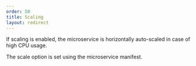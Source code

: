```yaml
---
order: 50
title: Scaling
layout: redirect
---
```


If scaling is enabled, the microservice is horizontally auto-scaled in case of high CPU usage. 

The scale option is set using the microservice manifest.